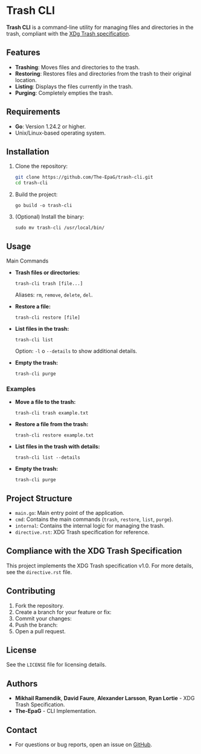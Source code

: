 # Trash CLI

**Trash CLI** is a command-line utility for managing files and directories in the trash, compliant with the  [XDg Trash specification](http://standards.freedesktop.org/trash-spec/trashspec-latest.html).

## Features

- **Trashing**: Moves files and directories to the trash.
- **Restoring**: Restores files and directories from the trash to their original location.
- **Listing**: Displays the files currently in the trash.
- **Purging**: Completely empties the trash.

## Requirements

- **Go**: Version 1.24.2 or higher.
- Unix/Linux-based operating system.

## Installation

1. Clone the repository:
   ```bash
   git clone https://github.com/The-EpaG/trash-cli.git
   cd trash-cli
   ```
2. Build the project:
    ```shell
    go build -o trash-cli
    ```
3. (Optional) Install the binary:
    ```shell
    sudo mv trash-cli /usr/local/bin/
    ```

## Usage
Main Commands

- **Trash files or directories:**
    ```shell
    trash-cli trash [file...]
    ```
    Aliases: `rm`, `remove`, `delete`, `del`.

- **Restore a file:**
    ```shell
    trash-cli restore [file]
    ```

- **List files in the trash:**
    ```shell
    trash-cli list
    ```
    Option: `-l` o `--details` to show additional details.

- **Empty the trash:**
    ```shell
    trash-cli purge
    ```

### Examples
- **Move a file to the trash:**
    ```shell
    trash-cli trash example.txt
    ```
- **Restore a file from the trash:**
    ```shell
    trash-cli restore example.txt
    ```
- **List files in the trash with details:**
    ```shell
    trash-cli list --details
    ```
- **Empty the trash:**
    ```shell
    trash-cli purge
    ```

## Project Structure
- `main.go`: Main entry point of the application.
- `cmd`: Contains the main commands (`trash`, `restore`, `list`, `purge`).
- `internal`: Contains the internal logic for managing the trash.
- `directive.rst`: XDG Trash specification for reference.

## Compliance with the XDG Trash Specification
This project implements the XDG Trash specification v1.0. For more details, see the `directive.rst` file.

## Contributing
1. Fork the repository.
2. Create a branch for your feature or fix:
3. Commit your changes:
4. Push the branch:
5. Open a pull request.

## License
See the `LICENSE` file for licensing details.

## Authors
- **Mikhail Ramendik**, **David Faure**, **Alexander Larsson**, **Ryan Lortie** - XDG Trash Specification.
- **The-EpaG** - CLI Implementation.

## Contact
- For questions or bug reports, open an issue on [GitHub](https://github.com/The-EpaG/trash-cli/issues).

